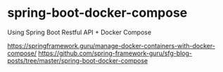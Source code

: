 # spring-boot-docker-compose
Using Spring Boot Restful API + Docker Compose

https://springframework.guru/manage-docker-containers-with-docker-compose/
https://github.com/spring-framework-guru/sfg-blog-posts/tree/master/spring-boot-docker-compose

